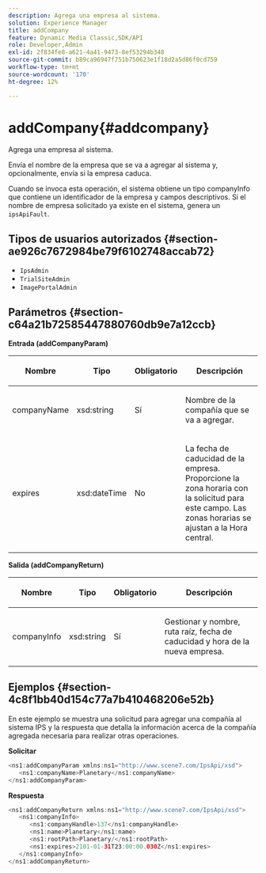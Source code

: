```yaml
---
description: Agrega una empresa al sistema.
solution: Experience Manager
title: addCompany
feature: Dynamic Media Classic,SDK/API
role: Developer,Admin
exl-id: 2f834fe8-a621-4a41-9473-8ef53294b348
source-git-commit: b89ca96947f751b750623e1f18d2a5d86f0cd759
workflow-type: tm+mt
source-wordcount: '170'
ht-degree: 12%

---
```


# addCompany{#addcompany}

Agrega una empresa al sistema.

Envía el nombre de la empresa que se va a agregar al sistema y, opcionalmente, envía si la empresa caduca.

Cuando se invoca esta operación, el sistema obtiene un tipo companyInfo que contiene un identificador de la empresa y campos descriptivos. Si el nombre de empresa solicitado ya existe en el sistema, genera un `ipsApiFault`.

## Tipos de usuarios autorizados {#section-ae926c7672984be79f6102748accab72}

* `IpsAdmin`
* `TrialSiteAdmin`
* `ImagePortalAdmin`

## Parámetros {#section-c64a21b72585447880760db9e7a12ccb}

**Entrada (addCompanyParam)**

<table id="table_AA915BAD2E8E4A1B9719725994309CE8"> 
 <thead> 
  <tr> 
   <th colname="col1" class="entry"> <p>Nombre </p> </th> 
   <th colname="col2" class="entry"> <p>Tipo </p> </th> 
   <th colname="col3" class="entry"> <p>Obligatorio </p> </th> 
   <th colname="col4" class="entry"> <p>Descripción </p> </th> 
  </tr> 
 </thead>
 <tbody> 
  <tr> 
   <td colname="col1"> <p><span class="codeph"> <span class="varname"> companyName</span> </span> </p> </td> 
   <td colname="col2"> <p><span class="codeph"> xsd:string</span> </p> </td> 
   <td colname="col3"> <p>Sí </p> </td> 
   <td colname="col4"> <p>Nombre de la compañía que se va a agregar. </p> </td> 
  </tr> 
  <tr> 
   <td colname="col1"> <p><span class="codeph"> <span class="varname"> expires</span> </span> </p> </td> 
   <td colname="col2"> <p><span class="codeph"> xsd:dateTime</span> </p> </td> 
   <td colname="col3"> <p>No </p> </td> 
   <td colname="col4"> <p>La fecha de caducidad de la empresa. Proporcione la zona horaria con la solicitud para este campo. Las zonas horarias se ajustan a la Hora central. </p> </td> 
  </tr> 
 </tbody> 
</table>

**Salida (addCompanyReturn)**

<table id="table_89EBAC0E0FB34793BD843837BB02B518"> 
 <thead> 
  <tr> 
   <th colname="col1" class="entry"> <p>Nombre </p> </th> 
   <th colname="col2" class="entry"> <p>Tipo </p> </th> 
   <th colname="col3" class="entry"> <p>Obligatorio </p> </th> 
   <th colname="col4" class="entry"> <p>Descripción </p> </th> 
  </tr> 
 </thead>
 <tbody> 
  <tr> 
   <td colname="col1"> <p><span class="codeph"> <span class="varname"> companyInfo</span> </span> </p> </td> 
   <td colname="col2"> <p><span class="codeph"> xsd:string</span> </p> </td> 
   <td colname="col3"> <p>Sí </p> </td> 
   <td colname="col4"> <p>Gestionar y nombre, ruta raíz, fecha de caducidad y hora de la nueva empresa. </p> </td> 
  </tr> 
 </tbody> 
</table>

## Ejemplos {#section-4c8f1bb40d154c77a7b410468206e52b}

En este ejemplo se muestra una solicitud para agregar una compañía al sistema IPS y la respuesta que detalla la información acerca de la compañía agregada necesaria para realizar otras operaciones.

**Solicitar**

```java {.line-numbers}
<ns1:addCompanyParam xmlns:ns1="http://www.scene7.com/IpsApi/xsd">
   <ns1:companyName>Planetary</ns1:companyName>
</ns1:addCompanyParam>
```

**Respuesta**

```java {.line-numbers}
<ns1:addCompanyReturn xmlns:ns1="http://www.scene7.com/IpsApi/xsd">
   <ns1:companyInfo>
      <ns1:companyHandle>137</ns1:companyHandle>
      <ns1:name>Planetary</ns1:name>
      <ns1:rootPath>Planetary/</ns1:rootPath>
      <ns1:expires>2101-01-31T23:00:00.030Z</ns1:expires>
   </ns1:companyInfo>
</ns1:addCompanyReturn>
```
